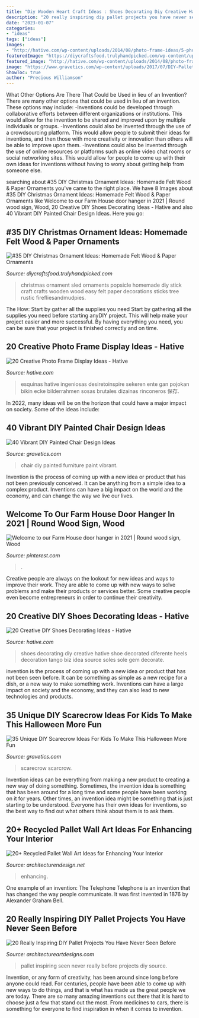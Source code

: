 ```yaml
---
title: "Diy Wooden Heart Craft Ideas : Shoes Decorating Diy Creative Hative Shoe Decorated Diferente Heels Decoration Tango Biz Idea Source Soles Sole Gem Decorate"
description: "20 really inspiring diy pallet projects you have never seen before"
date: "2023-01-07"
categories:
- "ideas"
tags: ["ideas"]
images:
- "http://hative.com/wp-content/uploads/2014/08/photo-frame-ideas/5-photo-frame-around-corner.jpg"
featuredImage: "https://diycraftsfood.trulyhandpicked.com/wp-content/uploads/2016/12/DIY-5-Rustic-Christmas-Ornament-Popsicle.jpg"
featured_image: "http://hative.com/wp-content/uploads/2014/08/photo-frame-ideas/5-photo-frame-around-corner.jpg"
image: "https://www.gravetics.com/wp-content/uploads/2017/07/DIY-Pallet-Scarcrow.jpg"
ShowToc: true
author: "Precious Williamson"
---
```



What Other Options Are There That Could be Used in lieu of an Invention?
There are many other options that could be used in lieu of an invention. These options may include: 
-Inventions could be developed through collaborative efforts between different organizations or institutions. This would allow for the invention to be shared and improved upon by multiple individuals or groups. 
-Inventions could also be invented through the use of a crowdsourcing platform. This would allow people to submit their ideas for inventions, and then those with more creativity or innovation than others will be able to improve upon them. 
-Inventions could also be invented through the use of online resources or platforms such as online video chat rooms or social networking sites. This would allow for people to come up with their own ideas for inventions without having to worry about getting help from someone else.

	

		
searching about #35 DIY Christmas Ornament Ideas: Homemade Felt Wood &amp; Paper Ornaments you've came to the right place. We have 8 Images about #35 DIY Christmas Ornament Ideas: Homemade Felt Wood &amp; Paper Ornaments like Welcome to our Farm House door hanger in 2021 | Round wood sign, Wood, 20 Creative DIY Shoes Decorating Ideas - Hative and also 40 Vibrant DIY Painted Chair Design Ideas. Here you go:
		
    
## #35 DIY Christmas Ornament Ideas: Homemade Felt Wood &amp; Paper Ornaments

<img loading=lazy src="https://diycraftsfood.trulyhandpicked.com/wp-content/uploads/2016/12/DIY-5-Rustic-Christmas-Ornament-Popsicle.jpg" onerror="this.onerror=null;this.src='https://tse1.mm.bing.net/th?id=OIP.ZSaRzJrjdbGdBbTOg8fxdgHaLH&amp;pid=15.1';" alt="#35 DIY Christmas Ornament Ideas: Homemade Felt Wood &amp; Paper Ornaments">

_Source: diycraftsfood.trulyhandpicked.com_

>christmas ornament sled ornaments popsicle homemade diy stick craft crafts wooden wood easy felt paper decorations sticks tree rustic firefliesandmudpies. 

	

The How: Start by gather all the supplies you need
Start by gathering all the supplies you need before starting anyDIY project. This will help make your project easier and more successful. By having everything you need, you can be sure that your project is finished correctly and on time.

    
## 20 Creative Photo Frame Display Ideas - Hative

<img loading=lazy src="http://hative.com/wp-content/uploads/2014/08/photo-frame-ideas/5-photo-frame-around-corner.jpg" onerror="this.onerror=null;this.src='https://tse1.mm.bing.net/th?id=OIP.r4PggnZlnCafjFdPvt4uuQHaLc&amp;pid=15.1';" alt="20 Creative Photo Frame Display Ideas - Hative">

_Source: hative.com_

>esquinas hative ingeniosas desiretoinspire sekeren ente gan pojokan bikin ecke bilderrahmen sosas brutales dizainas rinconeros 保存. 

	

In 2022, many ideas will be on the horizon that could have a major impact on society. Some of the ideas include: 

    
## 40 Vibrant DIY Painted Chair Design Ideas

<img loading=lazy src="http://www.gravetics.com/wp-content/uploads/2017/08/DIY-Chair-Furniture-Art-Look-at-what-a-little-paint-and-fabric-can-do-to-and-old-chair.jpg" onerror="this.onerror=null;this.src='https://tse4.mm.bing.net/th?id=OIP.5fc6ID9aAkxFa6m4nhvbUgHaNO&amp;pid=15.1';" alt="40 Vibrant DIY Painted Chair Design Ideas">

_Source: gravetics.com_

>chair diy painted furniture paint vibrant. 

	

Invention is the process of coming up with a new idea or product that has not been previously conceived. It can be anything from a simple idea to a complex product. Inventions can have a big impact on the world and the economy, and can change the way we live our lives.

    
## Welcome To Our Farm House Door Hanger In 2021 | Round Wood Sign, Wood

<img loading=lazy src="https://i.pinimg.com/736x/e7/37/d7/e737d73edd73e539b493626d97c72eea.jpg" onerror="this.onerror=null;this.src='https://tse3.mm.bing.net/th?id=OIP.3ykpHxgNVZxlrQsWYhSBLgHaJ3&amp;pid=15.1';" alt="Welcome to our Farm House door hanger in 2021 | Round wood sign, Wood">

_Source: pinterest.com_

>. 

	

Creative people are always on the lookout for new ideas and ways to improve their work. They are able to come up with new ways to solve problems and make their products or services better. Some creative people even become entrepreneurs in order to continue their creativity.

    
## 20 Creative DIY Shoes Decorating Ideas - Hative

<img loading=lazy src="https://hative.com/wp-content/uploads/2014/07/shoes-decorating-ideas/8-shoes-decorating-ideas.jpg" onerror="this.onerror=null;this.src='https://tse2.mm.bing.net/th?id=OIP.ATVj1w82Yht3MjnvG5GkmAHaLI&amp;pid=15.1';" alt="20 Creative DIY Shoes Decorating Ideas - Hative">

_Source: hative.com_

>shoes decorating diy creative hative shoe decorated diferente heels decoration tango biz idea source soles sole gem decorate. 

	

invention is the process of coming up with a new idea or product that has not been seen before. It can be something as simple as a new recipe for a dish, or a new way to make something work. Inventions can have a large impact on society and the economy, and they can also lead to new technologies and products.

    
## 35 Unique DIY Scarecrow Ideas For Kids To Make This Halloween More Fun

<img loading=lazy src="https://www.gravetics.com/wp-content/uploads/2017/07/DIY-Pallet-Scarcrow.jpg" onerror="this.onerror=null;this.src='https://tse4.mm.bing.net/th?id=OIP.vS7fFnO4E-OkOofH3C294QHaJ4&amp;pid=15.1';" alt="35 Unique DIY Scarecrow Ideas For Kids To Make This Halloween More Fun">

_Source: gravetics.com_

>scarecrow scarcrow. 

	

Invention ideas can be everything from making a new product to creating a new way of doing something. Sometimes, the invention idea is something that has been around for a long time and some people have been working on it for years. Other times, an invention idea might be something that is just starting to be understood. Everyone has their own ideas for inventions, so the best way to find out what others think about them is to ask them.

    
## 20+ Recycled Pallet Wall Art Ideas For Enhancing Your Interior

<img loading=lazy src="https://cdn.architecturendesign.net/wp-content/uploads/2015/06/AD-Pallet-Wall-Art-9.jpg" onerror="this.onerror=null;this.src='https://tse1.mm.bing.net/th?id=OIP.xZGMJb9Zy_pKMOJAJpu9VgHaLH&amp;pid=15.1';" alt="20+ Recycled Pallet Wall Art Ideas for Enhancing Your Interior">

_Source: architecturendesign.net_

>enhancing. 

	

One example of an invention: The Telephone
Telephone is an invention that has changed the way people communicate. It was first invented in 1876 by Alexander Graham Bell.

    
## 20 Really Inspiring DIY Pallet Projects You Have Never Seen Before

<img loading=lazy src="https://www.architectureartdesigns.com/wp-content/uploads/2016/03/16-52-630x840.jpg" onerror="this.onerror=null;this.src='https://tse4.mm.bing.net/th?id=OIP.98v9zQ12-nyIrCmBj5GlKwHaJ4&amp;pid=15.1';" alt="20 Really Inspiring DIY Pallet Projects You Have Never Seen Before">

_Source: architectureartdesigns.com_

>pallet inspiring seen never really before projects diy source. 

	

Invention, or any form of creativity, has been around since long before anyone could read. For centuries, people have been able to come up with new ways to do things, and that is what has made us the great people we are today. There are so many amazing inventions out there that it is hard to choose just a few that stand out the most. From medicines to cars, there is something for everyone to find inspiration in when it comes to invention.

